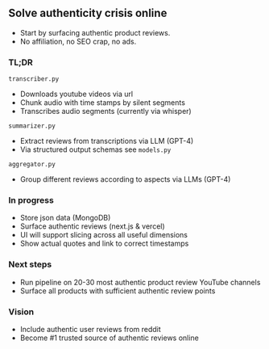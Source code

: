 ## Solve authenticity crisis online
- Start by surfacing authentic product reviews.
- No affiliation, no SEO crap, no ads.

### TL;DR

`transcriber.py`
- Downloads youtube videos via url
- Chunk audio with time stamps by silent segments
- Transcribes audio segments (currently via whisper)

`summarizer.py`
- Extract reviews from transcriptions via LLM (GPT-4) 
- Via structured output schemas see `models.py`

`aggregator.py`
- Group different reviews according to aspects via LLMs (GPT-4)


### In progress

- Store json data (MongoDB)
- Surface authentic reviews (next.js & vercel)
- UI will support slicing across all useful dimensions
- Show actual quotes and link to correct timestamps

### Next steps
- Run pipeline on 20-30 most authentic product review YouTube channels
- Surface all products with sufficient authentic review points


### Vision
- Include authentic user reviews from reddit
- Become #1 trusted source of authentic reviews online
